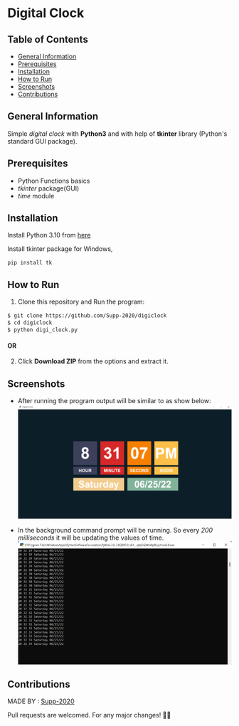 # Digital Clock


## Table of Contents
* [General Information](#generalinformation)
* [Prerequisites](#prerequisites)
* [Installation](#installation)
* [How to Run](#howtorun)
* [Screenshots](#screenshots)
* [Contributions](#contrinbutions)

## General Information
Simple *digital clock* with **Python3** and with help of **tkinter** library (Python's standard GUI package).

## Prerequisites
- Python Functions basics
- *tkinter* package(GUI)
- *time* module 

## Installation
Install Python 3.10 from [here](https://www.python.org/downloads/)

Install tkinter package for Windows,
``` 
pip install tk
```

## How to Run 
1. Clone this repository and Run the program: 
```
$ git clone https://github.com/Supp-2020/digiclock
$ cd digiclock
$ python digi_clock.py
```
#### OR

2. Click **Download ZIP** from the options and extract it.

## Screenshots
- After running the program output will be similar to as show below:
![Output image ](https://github.com/Supp-2020/digiclock/blob/main/digi_clock.png)

- In the background command prompt will be running. So every *200 milliseconds* it will be updating the values of time.
![Cmd image](https://github.com/Supp-2020/digiclock/blob/main/cmd_prompt.png)

## Contributions
MADE BY : [Supp-2020](https://github.com/Supp-2020)

Pull requests are welcomed. For any major changes! 😶‍🌫
